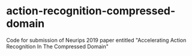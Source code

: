 # action-recognition-compressed-domain
Code for submission of Neurips 2019 paper entitled "Accelerating Action Recognition In The Compressed Domain"
